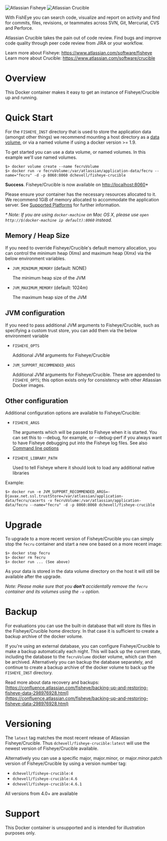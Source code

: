 ![Atlassian Fisheye](https://www.atlassian.com/dam/wac/legacy/fisheye_logo_landing.png)
![Atlassian Crucible](https://www.atlassian.com/dam/wac/legacy/crucible_logo_landing.png)

With FishEye you can search code, visualize and report on activity and find for commits, files, revisions, or teammates across SVN, Git, Mercurial, CVS and Perforce.

Atlassian Crucible takes the pain out of code review. Find bugs and improve code quality through peer code review from JIRA or your workflow.

Learn more about Fisheye: <https://www.atlassian.com/software/fisheye>
Learn more about Crucible: <https://www.atlassian.com/software/crucible>

# Overview

This Docker container makes it easy to get an instance of Fisheye/Crucible up and running.

# Quick Start

For the `FISHEYE_INST` directory that is used to store the application data (amongst other things) we recommend mounting a host directory as a [data volume](https://docs.docker.com/engine/tutorials/dockervolumes/#/data-volumes), or via a named volume if using a docker version >= 1.9. 

To get started you can use a data volume, or named volumes. In this example we'll use named volumes.

    $> docker volume create --name fecruVolume
    $> docker run -v fecruVolume:/var/atlassian/application-data/fecru --name="fecru" -d -p 8060:8060 dchevell/fisheye-crucible


**Success**. Fisheye/Crucible is now available on [http://localhost:8060](http://localhost:8060)*

Please ensure your container has the necessary resources allocated to it. We recommend 1GiB of memory allocated to accommodate the application server. See [Supported Platforms](https://confluence.atlassian.com/fisheye/supported-platforms-298976955.html) for further information.
    

_* Note: If you are using `docker-machine` on Mac OS X, please use `open http://$(docker-machine ip default):8060` instead._

## Memory / Heap Size

If you need to override Fisheye/Crucible's default memory allocation, you can control the minimum heap (Xms) and maximum heap (Xmx) via the below environment variables.

* `JVM_MINIMUM_MEMORY` (default: NONE)

   The minimum heap size of the JVM

* `JVM_MAXIMUM_MEMORY` (default: 1024m)

   The maximum heap size of the JVM


## JVM configuration

If you need to pass additional JVM arguments to Fisheye/Crucible, such as specifying a custom trust store, you can add them via the below environment variable

* `FISHEYE_OPTS`

   Additional JVM arguments for Fisheye/Crucible

* `JVM_SUPPORT_RECOMMENDED_ARGS`

   Additional JVM arguments for Fisheye/Crucible. These are appended to `FISHEYE_OPTS`; this option exists only for consistency with other Atlassian Docker images.


## Other configuration

Additional configuration options are available to Fisheye/Crucible:

* `FISHEYE_ARGS`

   The arguments which will be passed to Fisheye when it is started. You can set this to --debug, for example, or --debug-perf if you always want to have Fisheye debugging put into the Fisheye log files. See also [Command line options](https://confluence.atlassian.com/fisheye/command-line-options-298976950.html)
   
* `FISHEYE_LIBRARY_PATH`

   Used to tell Fisheye where it should look to load any additional native libraries

   
Example:

    $> docker run -e JVM_SUPPORT_RECOMMENDED_ARGS=-Djavax.net.ssl.trustStore=/var/atlassian/application-data/fecru/cacerts -v fecruVolume:/var/atlassian/application-data/fecru --name="fecru" -d -p 8060:8060 dchevell/fisheye-crucible

# Upgrade

To upgrade to a more recent version of Fisheye/Crucible you can simply stop the `fecru` container and start a new one based on a more recent image:

    $> docker stop fecru
    $> docker rm fecru
    $> docker run ... (See above)

As your data is stored in the data volume directory on the host it will still  be available after the upgrade.

_Note: Please make sure that you **don't** accidentally remove the `fecru` container and its volumes using the `-v` option._

# Backup

For evaluations you can use the built-in database that will store its files in the Fisheye/Crucible home directory. In that case it is sufficient to create a backup archive of the docker volume.

If you're using an external database, you can configure Fisheye/Crucible to make a backup automatically each night. This will back up the current state, including the database to the `fecruVolume` docker volume, which can then be archived. Alternatively you can backup the database separately, and continue to create a backup archive of the docker volume to back up the `FISHEYE_INST` directory.

Read more about data recovery and backups: [https://confluence.atlassian.com/fisheye/backing-up-and-restoring-fisheye-data-298976928.html](https://confluence.atlassian.com/fisheye/backing-up-and-restoring-fisheye-data-298976928.html)

# Versioning

The `latest` tag matches the most recent release of Atlassian Fisheye/Crucible. Thus `dchevell/fisheye-crucible:latest` will use the newest version of Fisheye/Crucible available.

Alternatively you can use a specific major, major.minor, or major.minor.patch version of Fisheye/Crucible by using a version number tag:

* `dchevell/fisheye-crucible:4`
* `dchevell/fisheye-crucible:4.6`
* `dchevell/fisheye-crucible:4.6.1`

All versions from 4.0+ are available

# Support

This Docker container is unsupported and is intended for illustration purposes only.
